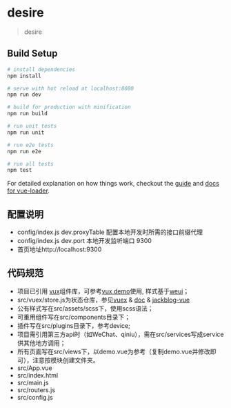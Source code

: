 # desire

> desire

## Build Setup

``` bash
# install dependencies
npm install

# serve with hot reload at localhost:8080
npm run dev

# build for production with minification
npm run build

# run unit tests
npm run unit

# run e2e tests
npm run e2e

# run all tests
npm test
```

For detailed explanation on how things work, checkout the [guide](http://vuejs-templates.github.io/webpack/) and [docs for vue-loader](http://vuejs.github.io/vue-loader).

## 配置说明
- config/index.js dev.proxyTable 配置本地开发时所需的接口前缀代理
- config/index.js dev.port 本地开发监听端口 9300
- 首页地址http://localhost:9300

## 代码规范
- 项目已引用 [vux](https://github.com/airyland/vux)组件库，可参考[vux demo](https://vux.li/#!/)使用, 样式基于[weui](https://github.com/weui/weui)；
- src/vuex/store.js为状态仓库，参见[vuex](https://github.com/vuejs/vuex) & [doc](http://vuex.vuejs.org/zh-cn/index.html) & [jackblog-vue](https://github.com/jackhutu/jackblog-vue)
- 公有样式写在src/assets/scss下，使用scss语法；
- 可重用组件写在src/components目录下；
- 插件写在src/plugins目录下，参考device;
- 项目需引用第三方api时（如WeChat、qiniu），需在src/services写成service供其他地方调用；
- 所有页面写在src/views下，以demo.vue为参考（复制demo.vue并修改即可），注意按模块创建文件夹。
- src/App.vue
- src/index.html
- src/main.js 
- src/routers.js
- src/config.js
